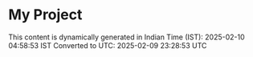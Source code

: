 # My Project

This content is dynamically generated in Indian Time (IST): 2025-02-10 04:58:53 IST
Converted to UTC: 2025-02-09 23:28:53 UTC
